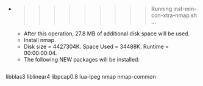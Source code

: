 * >>>>>>>>> Running inst-min-con-xtra-nmap.sh ...
  * After this operation, 27.8 MB of additional disk space will be used.
  * Install nmap.
  * Disk size = 4427304K. Space Used = 34488K. Runtime = 00:00:00:04.
  * The following NEW packages will be installed:
  ```bash
libblas3 liblinear4 libpcap0.8 lua-lpeg nmap
nmap-common
  ```
